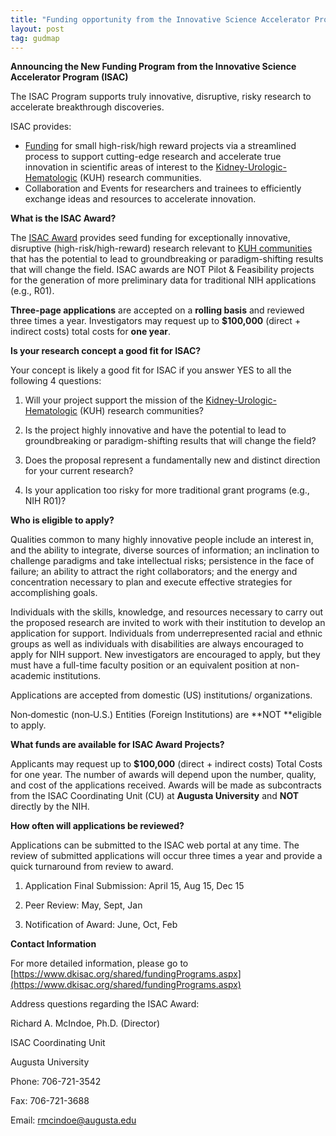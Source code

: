 ```yaml
---
title: "Funding opportunity from the Innovative Science Accelerator Program (ISAC)"
layout: post
tag: gudmap
---
```


**Announcing the New Funding Program from the Innovative Science Accelerator Program (ISAC)**

The ISAC Program supports truly innovative, disruptive, risky research to accelerate breakthrough discoveries.

ISAC provides:

* [Funding](https://www.dkisac.org/shared/fundingPrograms.aspx) for small high-risk/high reward projects via a streamlined process to support cutting-edge research and accelerate true innovation in scientific areas of interest to the [Kidney-Urologic-Hematologic](https://www.niddk.nih.gov/about-niddk/offices-divisions/division-kidney-urologic-hematologic-diseases) (KUH) research communities.
* Collaboration and Events for researchers and trainees to efficiently exchange ideas and resources to accelerate innovation.


**What is the ISAC Award?**

The [ISAC Award](https://www.dkisac.org/shared/fundingPrograms.aspx) provides seed funding for exceptionally innovative, disruptive (high-risk/high-reward) research relevant to [KUH communities](https://www.niddk.nih.gov/about-niddk/offices-divisions/division-kidney-urologic-hematologic-diseases) that has the potential to lead to groundbreaking or paradigm-shifting results that will change the field.  ISAC awards are NOT Pilot & Feasibility projects for the generation of more preliminary data for traditional NIH applications (e.g., R01).

**Three-page applications** are accepted on a **rolling basis** and reviewed three times a year.  Investigators may request up to **$100,000** (direct + indirect costs) total costs for **one year**.

**Is your research concept a good fit for ISAC?**

Your concept is likely a good fit for ISAC if you answer YES to all the following 4 questions:

1. Will your project support the mission of the [Kidney-Urologic-Hematologic](https://www.niddk.nih.gov/about-niddk/offices-divisions/division-kidney-urologic-hematologic-diseases) (KUH) research communities?

2. Is the project highly innovative and have the potential to lead to groundbreaking or paradigm-shifting results that will change the field?

3. Does the proposal represent a fundamentally new and distinct direction for your current research?

4. Is your application too risky for more traditional grant programs (e.g., NIH R01)?

**Who is eligible to apply?**

Qualities common to many highly innovative people include an interest in, and the ability to integrate, diverse sources of information; an inclination to challenge paradigms and take intellectual risks; persistence in the face of failure; an ability to attract the right collaborators; and the energy and concentration necessary to plan and execute effective strategies for accomplishing goals.

Individuals with the skills, knowledge, and resources necessary to carry out the proposed research are invited to work with their institution to develop an application for support. Individuals from underrepresented racial and ethnic groups as well as individuals with disabilities are always encouraged to apply for NIH support. New investigators are encouraged to apply, but they must have a full-time faculty position or an equivalent position at non-academic institutions.

Applications are accepted from domestic (US) institutions/ organizations.

Non‐domestic (non‐U.S.) Entities (Foreign Institutions) are **NOT **eligible to apply.

**What funds are available for ISAC Award Projects?**

Applicants may request up to **$100,000** (direct + indirect costs) Total Costs for one year. The number of awards will depend upon the number, quality, and cost of the applications received.  Awards will be made as subcontracts from the ISAC Coordinating Unit (CU) at **Augusta University** and **NOT** directly by the NIH.

**How often will applications be reviewed?**

Applications can be submitted to the ISAC web portal at any time. The review of submitted applications will occur three times a year and provide a quick turnaround from review to award.

1. Application Final Submission: April 15, Aug 15, Dec 15

2. Peer Review: May, Sept, Jan

3. Notification of Award: June, Oct, Feb

**Contact Information**

For more detailed information, please go to [https://www.dkisac.org/shared/fundingPrograms.aspx](https://www.dkisac.org/shared/fundingPrograms.aspx)


Address questions regarding the ISAC Award:

Richard A. McIndoe, Ph.D. (Director)

ISAC Coordinating Unit

Augusta University

Phone: 706-721-3542

Fax: 706-721-3688

Email: [rmcindoe@augusta.edu](mailto:rmcindoe@augusta.edu)
